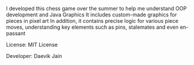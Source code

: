 I developed this chess game over the summer to help me understand OOP development and Java Graphics
It includes custom-made graphics for pieces in pixel art
In addition, it contains precise logic for various piece moves, understanding key elements such as pins, stalemates and even en-passant

License:
MIT License

Developer:
Daevik Jain
